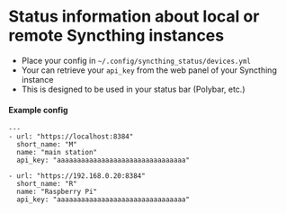 # Status information about local or remote Syncthing instances

- Place your config in `~/.config/syncthing_status/devices.yml`
- Your can retrieve your `api_key` from the web panel of your Syncthing instance
- This is designed to be used in your status bar (Polybar, etc.)

#### Example config

```
---
- url: "https://localhost:8384"
  short_name: "M"
  name: "main station"
  api_key: "aaaaaaaaaaaaaaaaaaaaaaaaaaaaaaaa"

- url: "https://192.168.0.20:8384"
  short_name: "R"
  name: "Raspberry Pi"
  api_key: "aaaaaaaaaaaaaaaaaaaaaaaaaaaaaaaa"
```
